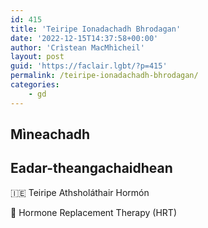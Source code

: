 ```yaml
---
id: 415
title: 'Teiripe Ionadachadh Bhrodagan'
date: '2022-12-15T14:37:58+00:00'
author: 'Crìstean MacMhìcheil'
layout: post
guid: 'https://faclair.lgbt/?p=415'
permalink: /teiripe-ionadachadh-bhrodagan/
categories:
    - gd
---
```


## Mìneachadh

## Eadar-theangachaidhean

&#x1f1ee;&#x1f1ea; Teiripe Athsholáthair Hormón

&#x1f3f4;&#xe0067;&#xe0062;&#xe0065;&#xe006e;&#xe0067;&#xe007f; Hormone Replacement Therapy (HRT)